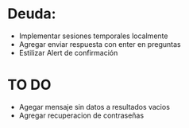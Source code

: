 # Deuda:
- Implementar sesiones temporales localmente
- Agregar enviar respuesta con enter en preguntas
- Estilizar Alert de confirmación

# TO DO
- Agegar mensaje sin datos a resultados vacios
- Agregar recuperacion de contraseñas
